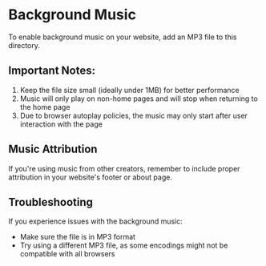 # Background Music

To enable background music on your website, add an MP3 file to this directory.

## Important Notes:

1. Keep the file size small (ideally under 1MB) for better performance
2. Music will only play on non-home pages and will stop when returning to the home page
3. Due to browser autoplay policies, the music may only start after user interaction with the page

## Music Attribution

If you're using music from other creators, remember to include proper attribution in your website's footer or about page.

## Troubleshooting

If you experience issues with the background music:

- Make sure the file is in MP3 format
- Try using a different MP3 file, as some encodings might not be compatible with all browsers
